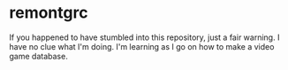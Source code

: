 # remontgrc

If you happened to have stumbled into this repository, just a fair warning. I have no clue what I'm doing. I'm learning as I go on how to make a video game database. 
